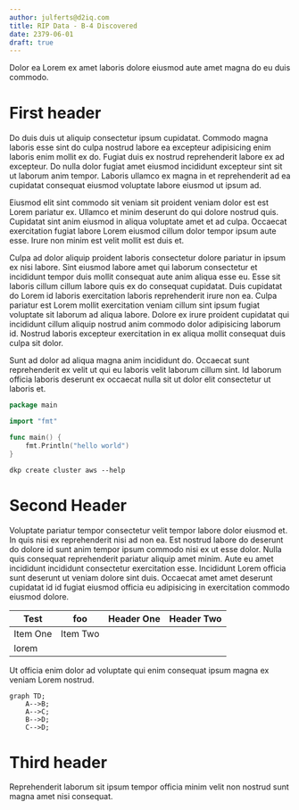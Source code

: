 ```yaml
---
author: julferts@d2iq.com
title: RIP Data - B-4 Discovered
date: 2379-06-01
draft: true
---
```


Dolor ea Lorem ex amet laboris dolore eiusmod aute amet magna do eu duis commodo.

# First header
Do duis duis ut aliquip consectetur ipsum cupidatat. Commodo magna laboris esse sint do culpa nostrud labore ea excepteur adipisicing enim laboris enim mollit ex do. Fugiat duis ex nostrud reprehenderit labore ex ad excepteur. Do nulla dolor fugiat amet eiusmod incididunt excepteur sint sit ut laborum anim tempor. Laboris ullamco ex magna in et reprehenderit ad ea cupidatat consequat eiusmod voluptate labore eiusmod ut ipsum ad.

Eiusmod elit sint commodo sit veniam sit proident veniam dolor est est Lorem pariatur ex. Ullamco et minim deserunt do qui dolore nostrud quis. Cupidatat sint anim eiusmod in aliqua voluptate amet et ad culpa. Occaecat exercitation fugiat labore Lorem eiusmod cillum dolor tempor ipsum aute esse. Irure non minim est velit mollit est duis et.

Culpa ad dolor aliquip proident laboris consectetur dolore pariatur in ipsum ex nisi labore. Sint eiusmod labore amet qui laborum consectetur et incididunt tempor duis mollit consequat aute anim aliqua esse eu. Esse sit laboris cillum cillum labore quis ex do consequat cupidatat. Duis cupidatat do Lorem id laboris exercitation laboris reprehenderit irure non ea. Culpa pariatur est Lorem mollit exercitation veniam cillum sint ipsum fugiat voluptate sit laborum ad aliqua labore. Dolore ex irure proident cupidatat qui incididunt cillum aliquip nostrud anim commodo dolor adipisicing laborum id. Nostrud laboris excepteur exercitation in ex aliqua mollit consequat duis culpa sit dolor.

Sunt ad dolor ad aliqua magna anim incididunt do. Occaecat sunt reprehenderit ex velit ut qui eu laboris velit laborum cillum sint. Id laborum officia laboris deserunt ex occaecat nulla sit ut dolor elit consectetur ut laboris et.

```go
package main

import "fmt"

func main() {
    fmt.Println("hello world")
}
```

```shell
dkp create cluster aws --help
```

# Second Header
Voluptate pariatur tempor consectetur velit tempor labore dolor eiusmod et. In quis nisi ex reprehenderit nisi ad non ea. Est nostrud labore do deserunt do dolore id sunt anim tempor ipsum commodo nisi ex ut esse dolor. Nulla quis consequat reprehenderit pariatur aliquip amet minim. Aute eu amet incididunt incididunt consectetur exercitation esse. Incididunt Lorem officia sunt deserunt ut veniam dolore sint duis. Occaecat amet amet deserunt cupidatat id id fugiat eiusmod officia eu adipisicing in exercitation commodo eiusmod dolore.


| Test     | foo      | Header One | Header Two |
| -------- | -------- | ---------- | ---------- |
| Item One | Item Two |            |            |
| lorem    |          |            |            |

Ut officia enim dolor ad voluptate qui enim consequat ipsum magna ex veniam Lorem nostrud.

```mermaid
graph TD;
    A-->B;
    A-->C;
    B-->D;
    C-->D;
```

# Third header
Reprehenderit laborum sit ipsum tempor officia minim velit non nostrud sunt magna amet nisi consequat.
